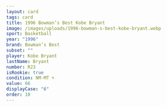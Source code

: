 ```yaml
---
layout: card
tags: card
title: 1996 Bowman’s Best Kobe Bryant
image: /images/uploads/1996-bowman-s-best-kobe-bryant.webp
sport: Basketball
year: "1996"
brand: Bowman’s Best
subset: ""
player: Kobe Bryant
lastName: Bryant
number: R23
isRookie: true
condition: NM-MT +
value: 66
displayCase: "6"
order: 10
---
```

